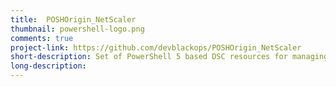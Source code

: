 ```yaml
---
title:  POSHOrigin_NetScaler
thumbnail: powershell-logo.png
comments: true
project-link: https://github.com/devblackops/POSHOrigin_NetScaler
short-description: Set of PowerShell 5 based DSC resources for managing Citrix NetScaler load balancer objects via DSC.
long-description:
---
```

